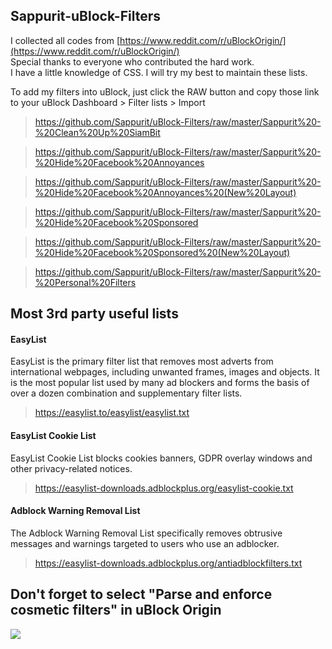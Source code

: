 ## Sappurit-uBlock-Filters
I collected all codes from [https://www.reddit.com/r/uBlockOrigin/](https://www.reddit.com/r/uBlockOrigin/)                
Special thanks to everyone who contributed the hard work.  
I have a little knowledge of CSS. I will try my best to maintain these lists.

To add my filters into uBlock, just click the RAW button and copy those link to your uBlock Dashboard > Filter lists > Import  
> https://github.com/Sappurit/uBlock-Filters/raw/master/Sappurit%20-%20Clean%20Up%20SiamBit

> https://github.com/Sappurit/uBlock-Filters/raw/master/Sappurit%20-%20Hide%20Facebook%20Annoyances

> https://github.com/Sappurit/uBlock-Filters/raw/master/Sappurit%20-%20Hide%20Facebook%20Annoyances%20(New%20Layout)  

> https://github.com/Sappurit/uBlock-Filters/raw/master/Sappurit%20-%20Hide%20Facebook%20Sponsored

> https://github.com/Sappurit/uBlock-Filters/raw/master/Sappurit%20-%20Hide%20Facebook%20Sponsored%20(New%20Layout)  

> https://github.com/Sappurit/uBlock-Filters/raw/master/Sappurit%20-%20Personal%20Filters


## Most 3rd party useful lists

#### **EasyList**
EasyList is the primary filter list that removes most adverts from international webpages, including unwanted frames, images and objects. It is the most popular list used by many ad blockers and forms the basis of over a dozen combination and supplementary filter lists.  
> https://easylist.to/easylist/easylist.txt

#### **EasyList Cookie List**
EasyList Cookie List blocks cookies banners, GDPR overlay windows and other privacy-related notices.
> https://easylist-downloads.adblockplus.org/easylist-cookie.txt

#### **Adblock Warning Removal List**
The Adblock Warning Removal List specifically removes obtrusive messages and warnings targeted to users who use an adblocker.
> https://easylist-downloads.adblockplus.org/antiadblockfilters.txt


## Don't forget to select "Parse and enforce cosmetic filters" in uBlock Origin

![](https://i.imgur.com/KTU2d0p.png)

